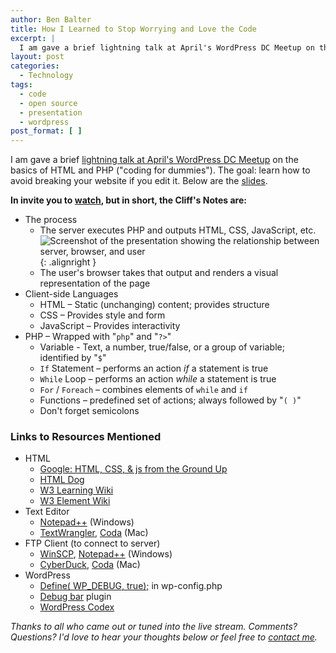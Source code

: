 ```yaml
---
author: Ben Balter
title: How I Learned to Stop Worrying and Love the Code
excerpt: |
  I am gave a brief lightning talk at April's WordPress DC Meetup on the basics of HTML and PHP ("coding for dummies"). The goal: learn how to avoid breaking your website if you edit it. Below are the slides and recording.
layout: post
categories:
  - Technology
tags:
  - code
  - open source
  - presentation
  - wordpress
post_format: [ ]
---
```


I am gave a brief [lightning talk at April's WordPress DC Meetup][1] on the basics of HTML and PHP ("coding for dummies"). The goal: learn how to avoid breaking your website if you edit it. Below are the [slides](http://www.slideshare.net/benbalter/how-i-learned-to-stop-worrying-and-love-the-code).

**In invite you to [watch](http://www.ustream.tv/recorded/13958392), but in short, the Cliff's Notes are:**

*   The process
    *   The server executes PHP and outputs HTML, CSS, JavaScript, etc.![Screenshot of the presentation showing the relationship between server, browser, and user][4]{: .alignright }
    *   The user's browser takes that output and renders a visual representation of the page
*   Client-side Languages
    *   HTML – Static (unchanging) content; provides structure
    *   CSS – Provides style and form
    *   JavaScript – Provides interactivity
*   PHP – Wrapped with "`php`" and "`?>`"
    *   Variable - Text, a number, true/false, or a group of variable; identified by "`$`"
    *   `If` Statement – performs an action *if* a statement is true
    *   `While` Loop – performs an action *while* a statement is true
    *   `For` / `Foreach` – combines elements of `while` and `if`
    *   Functions – predefined set of actions; always followed by "`( )`"
    *   Don't forget semicolons


### Links to Resources Mentioned

*   HTML
    *   [Google: HTML, CSS, & js from the Ground Up ][5]
    *   [HTML Dog ][6]
    *   [W3 Learning Wiki ][7]
    *   [W3 Element Wiki ][8]
*   Text Editor
    *   [Notepad++][9] (Windows)
    *   [TextWrangler][10], [Coda][11] (Mac)
*   FTP Client (to connect to server)
    *   [WinSCP][12], [Notepad++][9] (Windows)
    *   [CyberDuck][13], [Coda][11] (Mac)
*   WordPress
    *   [Define( WP_DEBUG, true);][14] in wp-config.php
    *   [Debug bar][15] plugin
    *   [WordPress Codex][16]

*Thanks to all who came out or tuned into the live stream. Comments? Questions? I'd love to hear your thoughts below or feel free to [contact me][18].*

[1]: http://www.meetup.com/wordpressdc/events/16887732/
[4]: http://ben.balter.com/wp-content/uploads/2011/04/infographic-300x138.png "infographic"
[5]: http://code.google.com/edu/submissions/html-css-javascript/
[6]: http://htmldog.com
[7]: http://www.w3.org/wiki/HTML/Training
[8]: http://www.w3.org/wiki/HTML/Elements
[9]: http://notepad-plus-plus.org/
[10]: http://www.barebones.com/products/textwrangler/
[11]: http://www.panic.com/coda/
[12]: http://winscp.net/eng/index.php
[13]: http://cyberduck.ch/
[14]: http://codex.wordpress.org/Editing_wp-config.php#Debug
[15]: http://wordpress.org/extend/plugins/debug-bar/
[16]: http://codex.wordpress.org/
[18]: http://ben.balter.com/contact/
